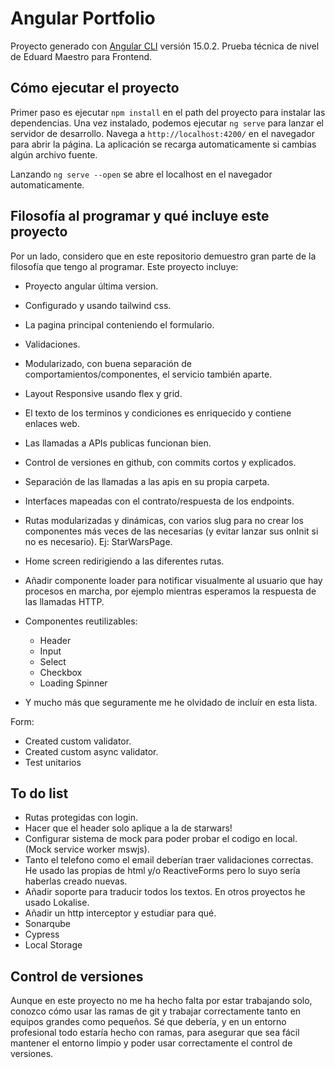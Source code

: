 # Angular Portfolio

Proyecto generado con [Angular CLI](https://github.com/angular/angular-cli) versión 15.0.2.
Prueba técnica de nivel de Eduard Maestro para Frontend.

## Cómo ejecutar el proyecto

Primer paso es ejecutar `npm install` en el path del proyecto para instalar las dependencias.
Una vez instalado, podemos ejecutar `ng serve` para lanzar el servidor de desarrollo.
Navega a `http://localhost:4200/` en el navegador para abrir la página.
La aplicación se recarga automaticamente si cambias algún archivo fuente.

Lanzando `ng serve --open` se abre el localhost en el navegador automaticamente.

## Filosofía al programar y qué incluye este proyecto

  Por un lado, considero que en este repositorio demuestro gran parte de la filosofía que tengo al programar. Este proyecto incluye:

- Proyecto angular última version.
- Configurado y usando tailwind css.
- La pagina principal conteniendo el formulario.
- Validaciones.
- Modularizado, con buena separación de comportamientos/componentes, el servicio también aparte.
- Layout Responsive usando flex y grid.
- El texto de los terminos y condiciones es enriquecido y contiene enlaces web.
- Las llamadas a APIs publicas funcionan bien.
- Control de versiones en github, con commits cortos y explicados.
- Separación de las llamadas a las apis en su propia carpeta.
- Interfaces mapeadas con el contrato/respuesta de los endpoints.
- Rutas modularizadas y dinámicas, con varios slug para no crear los componentes más veces de las necesarias (y evitar lanzar sus onInit si no es necesario). Ej: StarWarsPage.
- Home screen redirigiendo a las diferentes rutas.
- Añadir componente loader para notificar visualmente al usuario que hay procesos en marcha, por ejemplo mientras esperamos la respuesta de las llamadas HTTP.

- Componentes reutilizables:
  - Header
  - Input
  - Select
  - Checkbox
  - Loading Spinner

- Y mucho más que seguramente me he olvidado de incluír en esta lista.

Form:

- Created custom validator.
- Created custom async validator.
- Test unitarios

## To do list

- Rutas protegidas con login.
- Hacer que el header solo aplique a la de starwars!
- Configurar sistema de mock para poder probar el codigo en local. (Mock service worker mswjs).
- Tanto el telefono como el email deberían traer validaciones correctas. He usado las propias de html y/o ReactiveForms pero lo suyo sería haberlas creado nuevas.
- Añadir soporte para traducir todos los textos. En otros proyectos he usado Lokalise.
- Añadir un http interceptor y estudiar para qué.
- Sonarqube
- Cypress
- Local Storage

## Control de versiones

Aunque en este proyecto no me ha hecho falta por estar trabajando solo, conozco cómo usar las ramas de git y trabajar correctamente tanto en equipos grandes como pequeños.
Sé que debería, y en un entorno profesional todo estaría hecho con ramas, para asegurar que sea fácil mantener el entorno limpio y poder usar correctamente el control de versiones.
